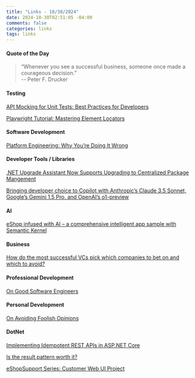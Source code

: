 ```yaml
---
title: "Links - 10/30/2024"
date: 2024-10-30T02:51:05 -04:00
comments: false
categories: links
tags: links
---
```


#### Quote of the Day

<blockquote>“Whenever you see a successful business, someone once made a courageous decision.”<br>
--  Peter F. Drucker
</blockquote>


#### Testing
[API Mocking for Unit Tests: Best Practices for Developers](https://www.syncfusion.com/blogs/post/api-mocking-for-unit-tests)

[Playwright Tutorial: Mastering Element Locators](https://www.automatetheplanet.com/playwright-tutorial-mastering-element-locators/)

#### Software Development
[Platform Engineering: Why You’re Doing It Wrong](https://thenewstack.io/platform-engineering-why-youre-doing-it-wrong/)


#### Developer Tools / Libraries
[.NET Upgrade Assistant Now Supports Upgrading to Centralized Package Mangement](https://devblogs.microsoft.com/dotnet/dotnet-upgrade-assistant-cpm-upgrade/)

[Bringing developer choice to Copilot with Anthropic’s Claude 3.5 Sonnet, Google’s Gemini 1.5 Pro, and OpenAI’s o1-preview](https://github.blog/news-insights/product-news/bringing-developer-choice-to-copilot/)

#### AI
[eShop infused with AI – a comprehensive intelligent app sample with Semantic Kernel](https://devblogs.microsoft.com/semantic-kernel/eshop-infused-with-ai-a-comprehensive-intelligent-app-sample-with-semantic-kernel/)

#### Business
[How do the most successful VCs pick which companies to bet on and which to avoid?](https://sherwood.news/business/how-do-the-most-successful-vcs-pick-which-companies-to-bet-on-and-which-to/)

#### Professional Development
[On Good Software Engineers](https://candost.blog/on-good-software-engineers)

#### Personal Development
[On Avoiding Foolish Opinions](https://blogs.newardassociates.com/blog/2024/foolish-opinions.html)

#### DotNet

[Implementing Idempotent REST APIs in ASP.NET Core](https://www.milanjovanovic.tech/blog/implementing-idempotent-rest-apis-in-aspnetcore)

[Is the result pattern worth it?](https://andrewlock.net/working-with-the-result-pattern-part-4-is-the-result-pattern-worth-it/)

[eShopSupport Series: Customer Web UI Project](https://jasonhaley.com/2024/10/19/eshopsupport-customerwebui/)

